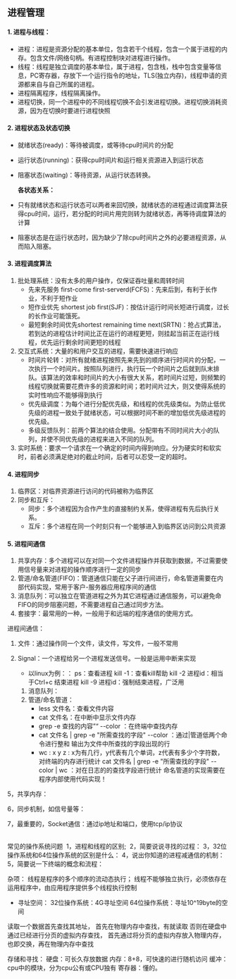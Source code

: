 ## 进程管理



#### 1. 进程与线程：
* 进程：进程是资源分配的基本单位，包含若干个线程，包含一个属于进程的内存。包含文件/网络句柄。有进程控制块对进程进行操作。
* 线程：线程是独立调度的基本单位，属于进程，包含栈，栈中包含变量等信息，PC寄存器，存放下一个运行指令的地址，TLS(独立内存)，线程申请的资源都来自与自己所属的进程。
* 进程隔离程序，线程隔离操作。
* 进程切换，同一个进程中的不同线程切换不会引发进程切换。进程切换消耗资源，因为在切换时要进行进程快照


#### 2. 进程状态及状态切换

* 就绪状态(ready)：等待被调度，或等待cpu时间片的分配
* 运行状态(running)：获得cpu时间片和运行相关资源进入到运行状态
* 阻塞状态(waiting)：等待资源，从运行状态转换。

  **各状态关系：**

* 只有就绪状态和运行状态可以两者来回切换，就绪状态的进程通过调度算法获得cpu时间，运行，若分配的时间片用完则转为就绪状态，再等待调度算法的计算
* 阻塞状态是在运行状态时，因为缺少了除cpu时间片之外的必要进程资源，从而陷入阻塞。

#### 3. 进程调度算法

1. 批处理系统：没有太多的用户操作，仅保证吞吐量和周转时间
   * 先来先服务 first-come first-serverd(FCFS)：先来后到，有利于长作业，不利于短作业
   * 短作业优先 shortest job first(SJF)：按估计运行时间长短进行调度，过长的长作业可能饿死。
   * 最短剩余时间优先shortest remaining time next(SRTN)：抢占式算法，若到达的进程估计时间比正在运行的进程更短，则挂起当前正在运行线程，优先运行剩余时间更短的线程
1. 交互式系统：大量的和用户交互的进程，需要快速进行响应
   * 时间片轮转：对所有就绪进程按照先来先到的顺序进行时间片的分配，一次执行一个时间片。按照队列进行，执行玩一个时间片之后就到队末排队。该算法的效率和时间片的大小有很大关系，若时间片过短，则频繁的线程切换就需要花费许多的资源和时间；若时间片过大，则又使得系统的实时性响应不能够得到执行
   * 优先级调度：为每个进行分配优先级，和线程的优先级类似。为防止低优先级的进程一致处于就绪状态，可以根据时间不断的增加低优先级进程的优先级。
   * 多级反馈队列：前两个算法的结合使用。分配带有不同时间片大小的队列，并使不同优先级的进程来进入不同的队列。
3. 实时系统：要求一个请求在一个确定的时间内得到响应。分为硬实时和软实时，前者必须满足绝对的截止时间，后者可以忍受一定的超时。

#### 4. 进程同步

1. 临界区：对临界资源进行访问的代码被称为临界区
2. 同步和互斥：
   * 同步：多个进程因为合作产生的直接制约关系，使得进程有先后执行关系。
   * 互斥：多个进程在同一个时刻只有一个能够进入到临界区访问到公共资源



#### 5. 进程间通信

1. 共享内存：多个进程可以在对同一个文件进程操作并获取到数据，不过需要使用信号量来对进程的操作顺序进行一定的同步
2. 管道/命名管道(FIFO)：管道通信只能在父子进行间进行，命名管道需要在内部代码实现，常用于客户-服务器应用程序间的通信
3. 消息队列：可以独立在管道进程之外为其它进程通过通信服务，可以避免命FIFO的同步阻塞问题，不需要进程自己通过同步方法。
4. 套接字：最常用的一种，一般用于和远端的程序通信的使用方式。



进程间通信：
 1. 文件：通过操作同一个文件，读文件，写文件，一般不常用

 2. Signal：一个进程给另一个进程发送信号。一般是运用中断来实现

    * 以linux为例：：
      	ps：查看进程
      	kill -1：查看kill帮助
      	kill -2 进程id：相当于Ctrl+c 结束进程
      	kill -9 进程id：强制结束进程，广泛用

    1. 消息队列：
    2. 管道/命名管道：
       * less 文件名：查看文件内容
       * cat 文件名：在中断中显示文件内存
       * grep -e 查找的内容”“ --color ：在终端中查找内存
       * cat 文件名 | grep -e "所需查找的字段" --color ：通过|管道低两个命令进行整和 输出为文件中所查找的字段出现的行
       * wc : x  y   z  : x为有几行，y代表有几个单词，z代表有多少个字符数，对终端的内存进行统计
         cat 文件名 | grep -e "所需查找的字段" --color | wc ：对在日志的的查找字段进行统计
         命名管道的实现需要在程序内部使用代码实现！
         	

5，共享内存：

6，同步机制，如信号量等：

7，最重要的，Socket通信：通过ip地址和端口，使用tcp/ip协议


​	
常见的操作系统问题
​	1，进程和线程的区别;
​	2，简要说说寻找的过程：
​	3，32位操作系统和64位操作系统的区别是什么：
​	4，说出你知道的进程减通信的机制：
​	5，简要说一下终端的概念和流程：

杂项：
	线程是程序的多个顺序的流动态执行；
	线程不能够独立执行，必须依存在运用程序中，由应用程序提供多个线程执行控制



* 寻址空间：
  	32位操作系统：4G寻址空间
  	64位操作系统：寻址10^19byte的空间
  	 

读取一个数据首先查找其地址，
首先在物理内存中查找，有就读取
否则在硬盘中通过已经进行分页的虚拟内存查找，
首先通过将分页的虚拟内存放入物理内存，也即交换，再在物理内存中查找



存储和寻找：
	硬盘：可长久存放数据
	内存：8+8，可快速的进行随机访问
	缓冲：cpu中的模块，分为cpu公有或CPU独有
	寄存器：懂的。